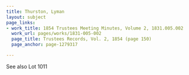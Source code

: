 ```yaml
---
title: Thurston, Lyman
layout: subject
page_links:
- work_title: 1854 Trustees Meeting Minutes, Volume 2, 1831.005.002
  work_url: pages/works/1831-005-002
  page_title: Trustees Records, Vol. 2, 1854 (page 150)
  page_anchor: page-1279317

---
```

<p>See also Lot 1011</p>